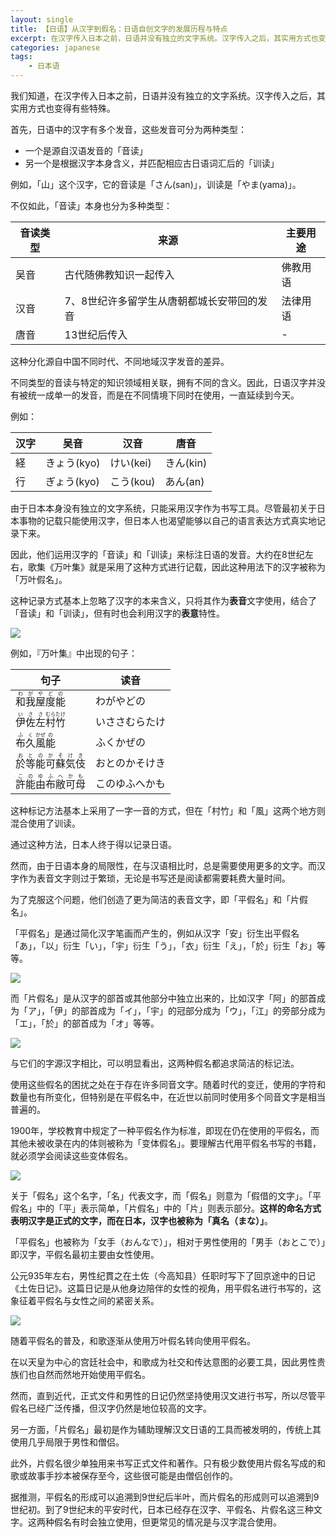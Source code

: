```yaml
---
layout: single
title: 【日语】从汉字到假名：日语自创文字的发展历程与特点
excerpt: 在汉字传入日本之前，日语并没有独立的文字系统。汉字传入之后，其实用方式也变得有些特殊。
categories: japanese
tags:
    - 日本语
---
```


我们知道，在汉字传入日本之前，日语并没有独立的文字系统。汉字传入之后，其实用方式也变得有些特殊。

首先，日语中的汉字有多个发音，这些发音可分为两种类型：

- 一个是源自汉语发音的「音读」
- 另一个是根据汉字本身含义，并匹配相应古日语词汇后的「训读」

例如，「山」这个汉字，它的音读是「さん(san)」，训读是「やま(yama)」。

不仅如此，「音读」本身也分为多种类型：

音读类型 | 来源 | 主要用途
--- | --- | ---
吴音 | 古代随佛教知识一起传入 | 佛教用语
汉音 | 7、8世纪许多留学生从唐朝都城长安带回的发音 | 法律用语
唐音 | 13世纪后传入 | -

这种分化源自中国不同时代、不同地域汉字发音的差异。

不同类型的音读与特定的知识领域相关联，拥有不同的含义。因此，日语汉字并没有被统一成单一的发音，而是在不同情境下同时在使用，一直延续到今天。

例如：

汉字 | 吴音 | 汉音 | 唐音
--- | --- | --- | --- 
経 | きょう(kyo) | けい(kei) |きん(kin)
行 | ぎょう(kyo) | こう(kou) | あん(an)

由于日本本身没有独立的文字系统，只能采用汉字作为书写工具。尽管最初关于日本事物的记载只能使用汉字，但日本人也渴望能够以自己的语言表达方式真实地记录下来。

因此，他们运用汉字的「音读」和「训读」来标注日语的发音。大约在8世纪左右，歌集《万叶集》就是采用了这种方式进行记载，因此这种用法下的汉字被称为「万叶假名」。

这种记录方式基本上忽略了汉字的本来含义，只将其作为**表音**文字使用，结合了「音读」和「训读」，但有时也会利用汉字的**表意**特性。

![](/assets/images/kanji-kana/manyou-kanji.jpeg)

例如，『万叶集』中出现的句子：

句子 | 读音
--- | ---
<ruby>和<rt>わ</rt>我<rt>が</rt>屋<rt>や</rt>度<rt>ど</rt>能<rt>の</rt><ruby> | わがやどの
<ruby>伊<rt>い</rt>佐<rt>さ</rt>左<rt>さ</rt>村<rt>むら</rt>竹<rt>たけ</rt><ruby> | いささむらたけ
<ruby>布<rt>ふ</rt>久<rt>く</rt>風<rt>かぜ</rt>能<rt>の</rt><ruby> | ふくかぜの
<ruby>於<rt>お</rt>等<rt>と</rt>能<rt>の</rt>可<rt>か</rt>蘇<rt>そ</rt>気<rt>け</rt>伎<rt>き</rt><ruby> | おとのかそけき
<ruby>許<rt>こ</rt>能<rt>の</rt>由<rt>ゆ</rt>布<rt>ふ</rt>敝<rt>へ</rt>可<rt>か</rt>母<rt>も</rt></ruby> | このゆふへかも

这种标记方法基本上采用了一字一音的方式，但在「村竹」和「風」这两个地方则混合使用了训读。

通过这种方法，日本人终于得以记录日语。

然而，由于日语本身的局限性，在与汉语相比时，总是需要使用更多的文字。而汉字作为表音文字则过于繁琐，无论是书写还是阅读都需要耗费大量时间。

为了克服这个问题，他们创造了更为简洁的表音文字，即「平假名」和「片假名」。

「平假名」是通过简化汉字笔画而产生的，例如从汉字「安」衍生出平假名「あ」，「以」衍生「い」，「宇」衍生「う」，「衣」衍生「え」，「於」衍生「お」等等。

![](/assets/images/kanji-kana/hiragana-kanji.jpeg)

而「片假名」是从汉字的部首或其他部分中独立出来的，比如汉字「阿」的部首成为「ア」，「伊」的部首成为「イ」，「宇」的冠部分成为「ウ」，「江」的旁部分成为「エ」，「於」的部首成为「オ」等等。

![](/assets/images/kanji-kana/katakana-kanji.jpeg)

与它们的字源汉字相比，可以明显看出，这两种假名都追求简洁的标记法。

使用这些假名的困扰之处在于存在许多同音文字。随着时代的变迁，使用的字符和数量也有所变化，但特别是在平假名中，在近世以前同时使用多个同音文字是相当普遍的。

1900年，学校教育中规定了一种平假名作为标准，即现在仍在使用的平假名，而其他未被收录在内的体则被称为「变体假名」。要理解古代用平假名书写的书籍，就必须学会阅读这些变体假名。

![](/assets/images/kanji-kana/katakana-meiji.jpeg)

关于「假名」这个名字，「名」代表文字，而「假名」则意为「假借的文字」。「平假名」中的「平」表示简单，「片假名」中的「片」则表示部分。**这样的命名方式表明汉字是正式的文字，而在日本，汉字也被称为「真名<span class='more'>（まな）</span>」**。

「平假名」也被称为「女手<span class='more'>（おんなで）</span>」，相对于男性使用的「男手<span class='more'>（おとこで）</span>」即汉字，平假名最初主要由女性使用。

公元935年左右，男性纪貫之在土佐<span class='more'>（今高知县）</span>任职时写下了回京途中的日记《土佐日记》。这篇日记是从他身边陪伴的女性的视角，用平假名进行书写的，这象征着平假名与女性之间的紧密关系。

![](/assets/images/kanji-kana/tosanikki.jpeg)

随着平假名的普及，和歌逐渐从使用万叶假名转向使用平假名。

在以天皇为中心的宫廷社会中，和歌成为社交和传达意图的必要工具，因此男性贵族们也自然而然地开始使用平假名。

然而，直到近代，正式文件和男性的日记仍然坚持使用汉文进行书写，所以尽管平假名已经广泛传播，但汉字仍然是地位较高的文字。

另一方面，「片假名」最初是作为辅助理解汉文日语的工具而被发明的，传统上其使用几乎局限于男性和僧侣。

此外，片假名很少单独用来书写正式文件和著作。只有极少数使用片假名写成的和歌或故事手抄本被保存至今，这些很可能是由僧侣创作的。

据推测，平假名的形成可以追溯到9世纪后半叶，而片假名的形成则可以追溯到9世纪初。到了9世纪末的平安时代，日本已经存在汉字、平假名、片假名这三种文字。这两种假名有时会独立使用，但更常见的情况是与汉字混合使用。


